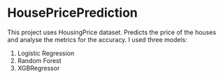 # HousePricePrediction

This project uses HousingPrice dataset. Predicts the price of the houses and analyse the metrics for the accuracy. 
I used three models: 
1) Logistic Regression
2) Random Forest
3) XGBRegressor
